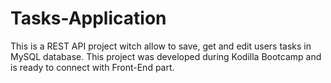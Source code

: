 # **Tasks-Application**
This is a REST API project witch allow to save, get and edit users tasks in MySQL database. This project was developed during Kodilla Bootcamp 
and is ready to connect with Front-End part. 
